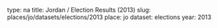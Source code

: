 type: na
title: Jordan / Election Results (2013)
slug: places/jo/datasets/elections/2013
place: jo
dataset: elections
year: 2013
